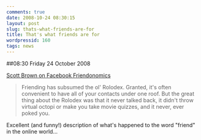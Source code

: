 ```yaml
---
comments: true
date: 2008-10-24 08:30:15
layout: post
slug: thats-what-friends-are-for
title: That's what friends are for
wordpressid: 160
tags: news
---
```


##08:30 Friday 24 October 2008

[Scott Brown on Facebook Friendonomics](http://www.wired.com/techbiz/people/magazine/16-11/pl_brown)  


> Friending has subsumed the ol' Rolodex. Granted, it's often convenient to have all of your contacts under one roof. But the great thing about the Rolodex was that it never talked back, it didn't throw virtual octopi or make you take movie quizzes, and it never, ever poked you.

  
  


Excellent (and funny!) description of what's happened to the word "friend" in the online world...
